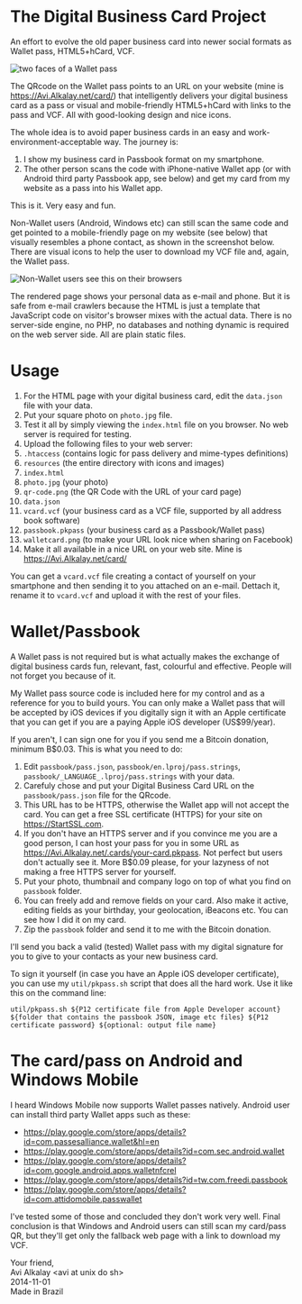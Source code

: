 The Digital Business Card Project
=================================

An effort to evolve the old paper business card into newer social formats as Wallet pass, HTML5+hCard, VCF.

![two faces of a Wallet pass](https://cloud.githubusercontent.com/assets/3484242/4873626/2b9949d2-621d-11e4-8e2a-f44aafe6faeb.png)

The QRcode on the Wallet pass points to an URL on your website (mine is https://Avi.Alkalay.net/card/) that intelligently
delivers your digital business card as a pass or visual and mobile-friendly HTML5+hCard with links to the pass and VCF.
All with good-looking design and nice icons.

The whole idea is to avoid paper business cards in an easy and work-environment-acceptable way. The journey is:

1. I show my business card in Passbook format on my smartphone.
2. The other person scans the code with iPhone-native Wallet app (or with Android third party Passbook app, see below) and get my card from my website as a pass into his Wallet app.

This is it. Very easy and fun.

Non-Wallet users (Android, Windows etc) can still scan the same code and get pointed to a mobile-friendly page on my website (see below) that visually resembles a phone contact, as shown in the screenshot below. There are visual icons to help the user to download my VCF file and, again, the Wallet pass.

![Non-Wallet users see this on their browsers](https://cloud.githubusercontent.com/assets/3484242/10709944/205147f2-7a20-11e5-8244-584473785f47.png)

The rendered page shows your personal data as e-mail and phone. But it is safe from e-mail
crawlers because the HTML is just a template that JavaScript code on visitor's browser mixes with the actual data.
There is no server-side engine, no PHP, no databases and nothing dynamic is required on the web server side. All are plain static files.

Usage
=====

1. For the HTML page with your digital business card, edit the `data.json` file with your data.
2. Put your square photo on `photo.jpg` file. 
3. Test it all by simply viewing the `index.html` file on you browser. No web server is required for testing.
4. Upload the following files to your web server:
  1. `.htaccess` (contains logic for pass delivery and mime-types definitions)
  2. `resources` (the entire directory with icons and images)
  3. `index.html`
  4. `photo.jpg` (your photo)
  5. `qr-code.png` (the QR Code with the URL of your card page)
  6. `data.json`
  7. `vcard.vcf` (your business card as a VCF file, supported by all address book software)
  8. `passbook.pkpass` (your business card as a Passbook/Wallet pass)
  9. `walletcard.png` (to make your URL look nice when sharing on Facebook)
5. Make it all available in a nice URL on your web site. Mine is https://Avi.Alkalay.net/card/

You can get a `vcard.vcf` file creating a contact of yourself on your smartphone and then sending it to you attached on an e-mail.
Dettach it, rename it to `vcard.vcf` and upload it with the rest of your files.

Wallet/Passbook
===============

A Wallet pass is not required but is what actually makes the exchange of digital business cards fun, relevant, fast, colourful and effective. People will not forget you because of it.

My Wallet pass source code is included here for my control and as a reference for you to build yours. You can only make a Wallet pass that will be accepted by
iOS devices if you digitally sign it with an Apple certificate that you can get if you are a paying Apple iOS developer (US$99/year).

If you aren't, I can sign one for you if you send me a Bitcoin donation, minimum B$0.03. This is what you need to do:

1. Edit `passbook/pass.json`, `passbook/en.lproj/pass.strings`, `passbook/_LANGUAGE_.lproj/pass.strings` with your data.
2. Carefuly chose and put your Digital Business Card URL on the `passbook/pass.json` file for the QRcode.
3. This URL has to be HTTPS, otherwise the Wallet app will not accept the card. You can get a free SSL certificate (HTTPS) for your site on https://StartSSL.com.
4. If you don't have an HTTPS server and if you convince me you are a good person, I can host your pass for you in some URL as https://Avi.Alkalay.net/.cards/your-card.pkpass. Not perfect but users don't actually see it. More B$0.09 please, for your lazyness of not making a free HTTPS server for yourself.
5. Put your photo, thumbnail and company logo on top of what you find on `passbook` folder.
6. You can freely add and remove fields on your card. Also make it active, editing fields as your birthday, your geolocation, iBeacons etc. You can see how I did it on my card.
7. Zip the `passbook` folder and send it to me with the Bitcoin donation.

I'll send you back a valid (tested) Wallet pass with my digital signature for you to give to your contacts as your new business card.

To sign it yourself (in case you have an Apple iOS developer certificate), you can use my `util/pkpass.sh` script that does all the hard work. Use it like this on the command line:
```
util/pkpass.sh ${P12 certificate file from Apple Developer account} ${folder that contains the passbook JSON, image etc files} ${P12 certificate password} ${optional: output file name}
```

The card/pass on Android and Windows Mobile
===========================================

I heard Windows Mobile now supports Wallet passes natively. Android user can install third party Wallet apps such as these:

- https://play.google.com/store/apps/details?id=com.passesalliance.wallet&hl=en
- https://play.google.com/store/apps/details?id=com.sec.android.wallet
- https://play.google.com/store/apps/details?id=com.google.android.apps.walletnfcrel
- https://play.google.com/store/apps/details?id=tw.com.freedi.passbook
- https://play.google.com/store/apps/details?id=com.attidomobile.passwallet

I've tested some of those and concluded they don't work very well. Final conclusion is that Windows and Android users can still scan my card/pass QR, but they'll get only the fallback web page with a link to download my VCF.

Your friend,<br/>
Avi Alkalay &lt;avi at unix do sh&gt;<br/>
2014-11-01<br/>
Made in Brazil
